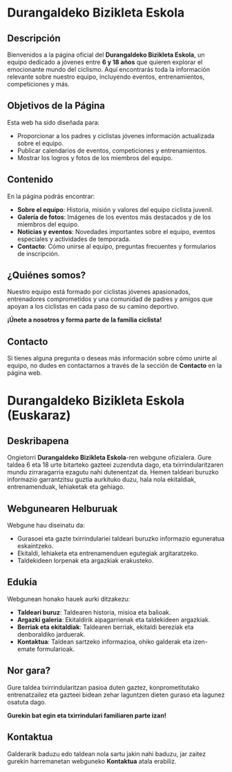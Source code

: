 # Durangaldeko Bizikleta Eskola

## Descripción

Bienvenidos a la página oficial del **Durangaldeko Bizikleta Eskola**, un equipo dedicado a jóvenes entre **6 y 18 años** que quieren explorar el emocionante mundo del ciclismo. Aquí encontrarás toda la información relevante sobre nuestro equipo, incluyendo eventos, entrenamientos, competiciones y más.

## Objetivos de la Página

Esta web ha sido diseñada para:

- Proporcionar a los padres y ciclistas jóvenes información actualizada sobre el equipo.
- Publicar calendarios de eventos, competiciones y entrenamientos.
- Mostrar los logros y fotos de los miembros del equipo.

## Contenido

En la página podrás encontrar:

- **Sobre el equipo**: Historia, misión y valores del equipo ciclista juvenil.
- **Galería de fotos**: Imágenes de los eventos más destacados y de los miembros del equipo.
- **Noticias y eventos**: Novedades importantes sobre el equipo, eventos especiales y actividades de temporada.
- **Contacto**: Cómo unirse al equipo, preguntas frecuentes y formularios de inscripción.

## ¿Quiénes somos?

Nuestro equipo está formado por ciclistas jóvenes apasionados, entrenadores comprometidos y una comunidad de padres y amigos que apoyan a los ciclistas en cada paso de su camino deportivo.

**¡Únete a nosotros y forma parte de la familia ciclista!**

## Contacto

Si tienes alguna pregunta o deseas más información sobre cómo unirte al equipo, no dudes en contactarnos a través de la sección de **Contacto** en la página web.





# Durangaldeko Bizikleta Eskola (Euskaraz)

## Deskribapena

Ongietorri **Durangaldeko Bizikleta Eskola**-ren webgune ofizialera. Gure taldea 6 eta 18 urte bitarteko gazteei zuzenduta dago, eta txirrindularitzaren mundu zirraragarria ezagutu nahi dutenentzat da. Hemen taldeari buruzko informazio garrantzitsu guztia aurkituko duzu, hala nola ekitaldiak, entrenamenduak, lehiaketak eta gehiago.

## Webgunearen Helburuak

Webgune hau diseinatu da:

- Gurasoei eta gazte txirrindulariei taldeari buruzko informazio eguneratua eskaintzeko.
- Ekitaldi, lehiaketa eta entrenamenduen egutegiak argitaratzeko.
- Taldekideen lorpenak eta argazkiak erakusteko.

## Edukia

Webgunean honako hauek aurki ditzakezu:

- **Taldeari buruz**: Taldearen historia, misioa eta balioak.
- **Argazki galeria**: Ekitaldirik aipagarrienak eta taldekideen argazkiak.
- **Berriak eta ekitaldiak**: Taldearen berriak, ekitaldi bereziak eta denboraldiko jarduerak.
- **Kontaktua**: Taldean sartzeko informazioa, ohiko galderak eta izen-emate formularioak.

## Nor gara?

Gure taldea txirrindularitzan pasioa duten gaztez, konprometitutako entrenatzailez eta gazteei bidean zehar laguntzen dieten guraso eta lagunez osatuta dago.

**Gurekin bat egin eta txirrindulari familiaren parte izan!**

## Kontaktua

Galderarik baduzu edo taldean nola sartu jakin nahi baduzu, jar zaitez gurekin harremanetan webguneko **Kontaktua** atala erabiliz.



